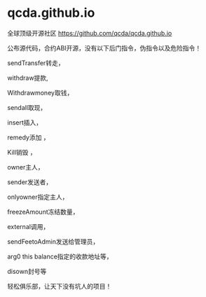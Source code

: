 # qcda.github.io

全球顶级开源社区
https://github.com/qcda/qcda.github.io

公布源代码，合约ABI开源，没有以下后门指令，伪指令以及危险指令！

sendTransfer转走， 

withdraw提款,

Withdrawmoney取钱，

sendall取现，

insert插入， 

remedy添加 ，

Kill销毁 ，

owner主人，

sender发送者， 

onlyowner指定主人，

freezeAmount冻结数量，

external调用， 

sendFeetoAdmin发送给管理员，

arg0 this balance指定的收款地址等，

disown封号等

轻松俱乐部，让天下没有坑人的项目！

